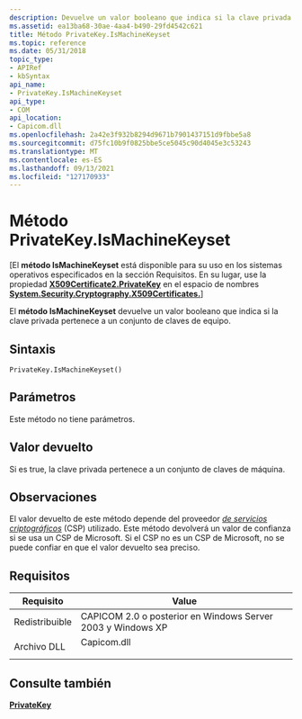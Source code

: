 ```yaml
---
description: Devuelve un valor booleano que indica si la clave privada pertenece a un conjunto de claves de equipo.
ms.assetid: ea13ba68-30ae-4aa4-b490-29fd4542c621
title: Método PrivateKey.IsMachineKeyset
ms.topic: reference
ms.date: 05/31/2018
topic_type:
- APIRef
- kbSyntax
api_name:
- PrivateKey.IsMachineKeyset
api_type:
- COM
api_location:
- Capicom.dll
ms.openlocfilehash: 2a42e3f932b8294d9671b7901437151d9fbbe5a8
ms.sourcegitcommit: d75fc10b9f0825bbe5ce5045c90d4045e3c53243
ms.translationtype: MT
ms.contentlocale: es-ES
ms.lasthandoff: 09/13/2021
ms.locfileid: "127170933"
---
```

# <a name="privatekeyismachinekeyset-method"></a>Método PrivateKey.IsMachineKeyset

\[El **método IsMachineKeyset** está disponible para su uso en los sistemas operativos especificados en la sección Requisitos. En su lugar, use la propiedad [**X509Certificate2.PrivateKey**](/dotnet/api/system.security.cryptography.x509certificates.x509certificate2.privatekey?view=netcore-3.1) en el espacio de nombres [**System.Security.Cryptography.X509Certificates.**](/dotnet/api/system.security.cryptography.x509certificates.publickey.-ctor?view=netcore-3.1)\]

El **método IsMachineKeyset** devuelve un valor booleano que indica si la clave privada pertenece a un conjunto de claves de equipo.

## <a name="syntax"></a>Sintaxis


```VB
PrivateKey.IsMachineKeyset()
```



## <a name="parameters"></a>Parámetros

Este método no tiene parámetros.

## <a name="return-value"></a>Valor devuelto

Si es true, la clave privada pertenece a un conjunto de claves de máquina.

## <a name="remarks"></a>Observaciones

El valor devuelto de este método depende del proveedor [*de servicios criptográficos*](../secgloss/c-gly.md) (CSP) utilizado. Este método devolverá un valor de confianza si se usa un CSP de Microsoft. Si el CSP no es un CSP de Microsoft, no se puede confiar en que el valor devuelto sea preciso.

## <a name="requirements"></a>Requisitos



| Requisito | Value |
|----------------------------|----------------------------------------------------------------------------------------|
| Redistribuible<br/> | CAPICOM 2.0 o posterior en Windows Server 2003 y Windows XP<br/>                  |
| Archivo DLL<br/>             | <dl> <dt>Capicom.dll</dt> </dl> |



## <a name="see-also"></a>Consulte también

<dl> <dt>

[**PrivateKey**](privatekey.md)
</dt> </dl>

 

 
